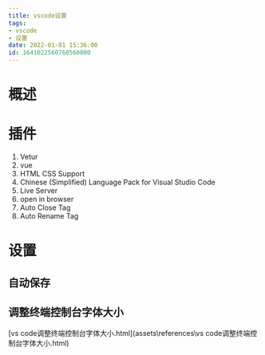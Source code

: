 ```yaml
---
title: vscode设置
tags: 
- vscode
- 设置
date: 2022-01-01 15:36:00
id: 1641022560760560000
---
```

# 概述



# 插件

1. Vetur
2. vue
3. HTML CSS Support
4. Chinese (Simplified) Language Pack for Visual Studio Code
5. Live Server
6. open in browser
7. Auto Close Tag
8. Auto Rename Tag

# 设置

## 自动保存

## 调整终端控制台字体大小

 [vs code调整终端控制台字体大小.html](assets\references\vs code调整终端控制台字体大小.html) 







